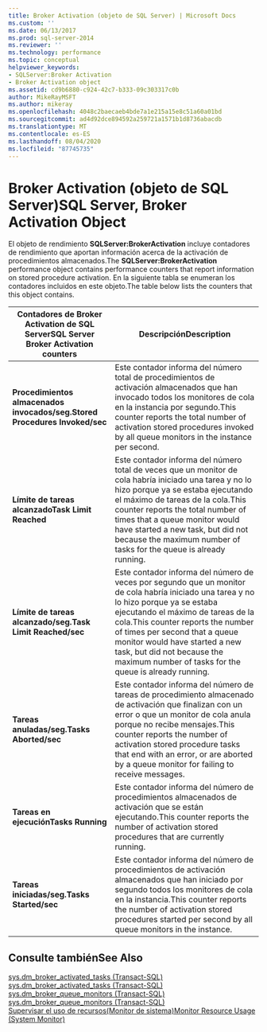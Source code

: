 ```yaml
---
title: Broker Activation (objeto de SQL Server) | Microsoft Docs
ms.custom: ''
ms.date: 06/13/2017
ms.prod: sql-server-2014
ms.reviewer: ''
ms.technology: performance
ms.topic: conceptual
helpviewer_keywords:
- SQLServer:Broker Activation
- Broker Activation object
ms.assetid: cd9b6880-c924-42c7-b333-09c303317c0b
author: MikeRayMSFT
ms.author: mikeray
ms.openlocfilehash: 4048c2baecaeb4bde7a1e215a15e8c51a60a01bd
ms.sourcegitcommit: ad4d92dce894592a259721a1571b1d8736abacdb
ms.translationtype: MT
ms.contentlocale: es-ES
ms.lasthandoff: 08/04/2020
ms.locfileid: "87745735"
---
```

# <a name="sql-server-broker-activation-object"></a><span data-ttu-id="27feb-102">Broker Activation (objeto de SQL Server)</span><span class="sxs-lookup"><span data-stu-id="27feb-102">SQL Server, Broker Activation Object</span></span>
  <span data-ttu-id="27feb-103">El objeto de rendimiento **SQLServer:BrokerActivation** incluye contadores de rendimiento que aportan información acerca de la activación de procedimientos almacenados.</span><span class="sxs-lookup"><span data-stu-id="27feb-103">The **SQLServer:BrokerActivation** performance object contains performance counters that report information on stored procedure activation.</span></span> <span data-ttu-id="27feb-104">En la siguiente tabla se enumeran los contadores incluidos en este objeto.</span><span class="sxs-lookup"><span data-stu-id="27feb-104">The table below lists the counters that this object contains.</span></span>  
  
|<span data-ttu-id="27feb-105">Contadores de Broker Activation de SQL Server</span><span class="sxs-lookup"><span data-stu-id="27feb-105">SQL Server Broker Activation counters</span></span>|<span data-ttu-id="27feb-106">Descripción</span><span class="sxs-lookup"><span data-stu-id="27feb-106">Description</span></span>|  
|-------------------------------------------|-----------------|  
|<span data-ttu-id="27feb-107">**Procedimientos almacenados invocados/seg.**</span><span class="sxs-lookup"><span data-stu-id="27feb-107">**Stored Procedures Invoked/sec**</span></span>|<span data-ttu-id="27feb-108">Este contador informa del número total de procedimientos de activación almacenados que han invocado todos los monitores de cola en la instancia por segundo.</span><span class="sxs-lookup"><span data-stu-id="27feb-108">This counter reports the total number of activation stored procedures invoked by all queue monitors in the instance per second.</span></span>|  
|<span data-ttu-id="27feb-109">**Límite de tareas alcanzado**</span><span class="sxs-lookup"><span data-stu-id="27feb-109">**Task Limit Reached**</span></span>|<span data-ttu-id="27feb-110">Este contador informa del número total de veces que un monitor de cola habría iniciado una tarea y no lo hizo porque ya se estaba ejecutando el máximo de tareas de la cola.</span><span class="sxs-lookup"><span data-stu-id="27feb-110">This counter reports the total number of times that a queue monitor would have started a new task, but did not because the maximum number of tasks for the queue is already running.</span></span>|  
|<span data-ttu-id="27feb-111">**Límite de tareas alcanzado/seg.**</span><span class="sxs-lookup"><span data-stu-id="27feb-111">**Task Limit Reached/sec**</span></span>|<span data-ttu-id="27feb-112">Este contador informa del número de veces por segundo que un monitor de cola habría iniciado una tarea y no lo hizo porque ya se estaba ejecutando el máximo de tareas de la cola.</span><span class="sxs-lookup"><span data-stu-id="27feb-112">This counter reports the number of times per second that a queue monitor would have started a new task, but did not because the maximum number of tasks for the queue is already running.</span></span>|  
|<span data-ttu-id="27feb-113">**Tareas anuladas/seg.**</span><span class="sxs-lookup"><span data-stu-id="27feb-113">**Tasks Aborted/sec**</span></span>|<span data-ttu-id="27feb-114">Este contador informa del número de tareas de procedimiento almacenado de activación que finalizan con un error o que un monitor de cola anula porque no recibe mensajes.</span><span class="sxs-lookup"><span data-stu-id="27feb-114">This counter reports the number of activation stored procedure tasks that end with an error, or are aborted by a queue monitor for failing to receive messages.</span></span>|  
|<span data-ttu-id="27feb-115">**Tareas en ejecución**</span><span class="sxs-lookup"><span data-stu-id="27feb-115">**Tasks Running**</span></span>|<span data-ttu-id="27feb-116">Este contador informa del número de procedimientos almacenados de activación que se están ejecutando.</span><span class="sxs-lookup"><span data-stu-id="27feb-116">This counter reports the number of activation stored procedures that are currently running.</span></span>|  
|<span data-ttu-id="27feb-117">**Tareas iniciadas/seg.**</span><span class="sxs-lookup"><span data-stu-id="27feb-117">**Tasks Started/sec**</span></span>|<span data-ttu-id="27feb-118">Este contador informa del número de procedimientos de activación almacenados que han iniciado por segundo todos los monitores de cola en la instancia.</span><span class="sxs-lookup"><span data-stu-id="27feb-118">This counter reports the number of activation stored procedures started per second by all queue monitors in the instance.</span></span>|  
  
## <a name="see-also"></a><span data-ttu-id="27feb-119">Consulte también</span><span class="sxs-lookup"><span data-stu-id="27feb-119">See Also</span></span>  
 <span data-ttu-id="27feb-120">[sys.dm_broker_activated_tasks &#40;Transact-SQL&#41;](/sql/relational-databases/system-dynamic-management-views/sys-dm-broker-activated-tasks-transact-sql) </span><span class="sxs-lookup"><span data-stu-id="27feb-120">[sys.dm_broker_activated_tasks &#40;Transact-SQL&#41;](/sql/relational-databases/system-dynamic-management-views/sys-dm-broker-activated-tasks-transact-sql) </span></span>  
 <span data-ttu-id="27feb-121">[sys.dm_broker_queue_monitors &#40;Transact-SQL&#41;](/sql/relational-databases/system-dynamic-management-views/sys-dm-broker-queue-monitors-transact-sql) </span><span class="sxs-lookup"><span data-stu-id="27feb-121">[sys.dm_broker_queue_monitors &#40;Transact-SQL&#41;](/sql/relational-databases/system-dynamic-management-views/sys-dm-broker-queue-monitors-transact-sql) </span></span>  
 [<span data-ttu-id="27feb-122">Supervisar el uso de recursos&#40;Monitor de sistema&#41;</span><span class="sxs-lookup"><span data-stu-id="27feb-122">Monitor Resource Usage &#40;System Monitor&#41;</span></span>](monitor-resource-usage-system-monitor.md)  
  
  
